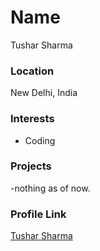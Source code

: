 # Name
Tushar Sharma

### Location

New Delhi, India

### Interests

- Coding

### Projects

-nothing as of now.

### Profile Link

[Tushar Sharma](https://github.com/CeNiEi)
